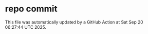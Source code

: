 # repo commit

This file was automatically updated by a GitHub Action at Sat Sep 20 06:27:44 UTC 2025.
